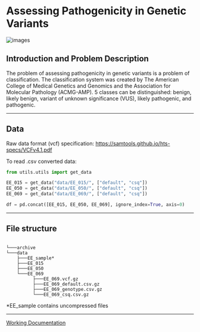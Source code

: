 # Assessing Pathogenicity in Genetic Variants
![images](https://github.com/Gho-Ost/pathogenicity-assessment/assets/100212265/f5215263-d2a4-4920-9f4c-de4b7a59d365)

## Introduction and Problem Description

The problem of assessing pathogenicity in genetic variants is a problem of classification. The classification system was created by The American College of Medical Genetics and Genomics and the Association for Molecular Pathology (ACMG-AMP). 5 classes can be distinguished: benign, likely benign, variant of unknown significance (VUS), likely pathogenic, and pathogenic.

---

## Data

Raw data format (vcf) specification: https://samtools.github.io/hts-specs/VCFv4.1.pdf

To read .csv converted data: 

```py
from utils.utils import get_data

EE_015 = get_data("data/EE_015/", ["default", "csq"])
EE_050 = get_data("data/EE_050/", ["default", "csq"])
EE_069 = get_data("data/EE_069/", ["default", "csq"])

df = pd.concat([EE_015, EE_050, EE_069], ignore_index=True, axis=0)
```

---

## File structure

```

└───archive
└───data
    ├───EE_sample*
    ├───EE_015
    ├───EE_050
    └───EE_069
          ├───EE_069.vcf.gz
          ├───EE_069_default.csv.gz
          ├───EE_069_genotype.csv.gz
          └───EE_069_csq.csv.gz
```

*EE_sample contains uncompressed files

---

[Working Documentation](https://docs.google.com/document/d/1QrPL4XlauwmgChU2wR5oaxm3lQT9XguRHlArkw-dGnk/edit?fbclid=IwAR0bLvaZl5aDMawowjTp23NeM8kCLT2UjOY_lNQLWdC-6atJqYklR94vMzc) 
